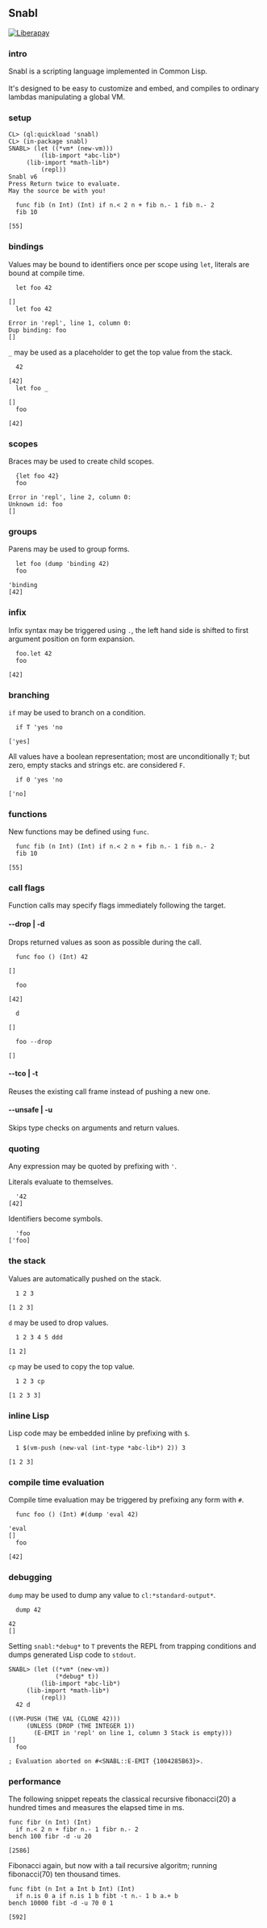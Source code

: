 ## Snabl

[![Liberapay](https://liberapay.com/assets/widgets/donate.svg)](https://liberapay.com/andreas7/donate)

### intro
Snabl is a scripting language implemented in Common Lisp.<br/>
<br/>
It's designed to be easy to customize and embed, and compiles to ordinary lambdas manipulating a global VM.

### setup
```
CL> (ql:quickload 'snabl)
CL> (in-package snabl)
SNABL> (let ((*vm* (new-vm))) 
         (lib-import *abc-lib*)
	 (lib-import *math-lib*)
         (repl))
Snabl v6
Press Return twice to evaluate.
May the source be with you!

  func fib (n Int) (Int) if n.< 2 n + fib n.- 1 fib n.- 2
  fib 10

[55]
```

### bindings

Values may be bound to identifiers once per scope using `let`, literals are bound at compile time.

```
  let foo 42

[]
  let foo 42

Error in 'repl', line 1, column 0:
Dup binding: foo
[]
```

`_` may be used as a placeholder to get the top value from the stack.

```
  42

[42]
  let foo _

[]
  foo

[42]
```

### scopes
Braces may be used to create child scopes.

```
  {let foo 42}
  foo

Error in 'repl', line 2, column 0:
Unknown id: foo
[]
```

### groups
Parens may be used to group forms.

```
  let foo (dump 'binding 42)
  foo

'binding
[42]
```

### infix

Infix syntax may be triggered using `.`, the left hand side is shifted to first argument position on form expansion.

```
  foo.let 42
  foo

[42]
```

### branching
`if` may be used to branch on a condition.

```
  if T 'yes 'no
  
['yes]
```

All values have a boolean representation; most are unconditionally `T`; but zero, empty stacks and strings etc. are considered `F`.

```
  if 0 'yes 'no

['no]
```

### functions
New functions may be defined using `func`.

```
  func fib (n Int) (Int) if n.< 2 n + fib n.- 1 fib n.- 2
  fib 10

[55]
```

### call flags
Function calls may specify flags immediately following the target.

#### --drop | -d
Drops returned values as soon as possible during the call.

```
  func foo () (Int) 42

[]

  foo

[42]

  d

[]

  foo --drop

[]
```

#### --tco | -t
Reuses the existing call frame instead of pushing a new one.

#### --unsafe | -u
Skips type checks on arguments and return values.

### quoting
Any expression may be quoted by prefixing with `'`.

Literals evaluate to themselves.
```
  '42
[42]
```

Identifiers become symbols.
```
  'foo
['foo]
```

### the stack

Values are automatically pushed on the stack.

```
  1 2 3

[1 2 3]
```

`d` may be used to drop values.

```
  1 2 3 4 5 ddd
  
[1 2]
```

`cp` may be used to copy the top value.

```
  1 2 3 cp
  
[1 2 3 3]
```

### inline Lisp

Lisp code may be embedded inline by prefixing with `$`.

```
  1 $(vm-push (new-val (int-type *abc-lib*) 2)) 3

[1 2 3]
```

### compile time evaluation

Compile time evaluation may be triggered by prefixing any form with `#`.

```
  func foo () (Int) #(dump 'eval 42)

'eval
[]
  foo

[42]
```

### debugging

`dump` may be used to dump any value to `cl:*standard-output*`.

```
  dump 42

42
[]
```

Setting `snabl:*debug*` to `T` prevents the REPL from trapping conditions and dumps generated Lisp code to `stdout`.

```
SNABL> (let ((*vm* (new-vm))
             (*debug* t)) 
         (lib-import *abc-lib*)
	 (lib-import *math-lib*)
         (repl))
  42 d

((VM-PUSH (THE VAL (CLONE 42)))
     (UNLESS (DROP (THE INTEGER 1))
       (E-EMIT in 'repl' on line 1, column 3 Stack is empty)))
[]
  foo
  
; Evaluation aborted on #<SNABL::E-EMIT {1004285B63}>.
```

### performance

The following snippet repeats the classical recursive fibonacci(20) a hundred times and measures the elapsed time in ms.

```
func fibr (n Int) (Int) 
  if n.< 2 n + fibr n.- 1 fibr n.- 2
bench 100 fibr -d -u 20

[2586]
```

Fibonacci again, but now with a tail recursive algoritm; running fibonacci(70) ten thousand times.

```
func fibt (n Int a Int b Int) (Int)
  if n.is 0 a if n.is 1 b fibt -t n.- 1 b a.+ b
bench 10000 fibt -d -u 70 0 1

[592]
```